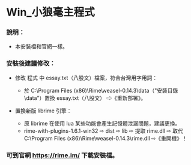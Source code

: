 # Win_小狼毫主程式

### 說明：

- 本安裝檔和官網一樣。

### 安裝後建議修改：

- 修改 程式 中 essay.txt（八股文）檔案，符合台灣用字用詞：
    - 於 C:\Program Files (x86)\Rime\weasel-0.14.3\data（"安裝目錄\data"）置換 essay.txt（八股文） ⇨《重新部署》。
    
- 置換新版 librime 引擎：
    - 原 librime 在使用 lua 某些功能會產生記憶體泄漏問題，建議更換。
    - rime-with-plugins-1.6.1-win32 ⇨ dist ⇨ lib ⇨ 提取 rime.dll ⇨ 取代 C:\Program Files (x86)\Rime\weasel-0.14.3\rime.dll ⇨《重開機》！
    
### 可到官網 https://rime.im/ 下載安裝檔。

